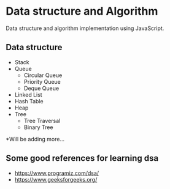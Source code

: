 # Data structure and Algorithm

Data structure and algorithm implementation using JavaScript.

## Data structure

- Stack
- Queue
  - Circular Queue
  - Priority Queue
  - Deque Queue
- Linked List
- Hash Table
- Heap
- Tree
  - Tree Traversal
  - Binary Tree

\*Will be adding more...

## Some good references for learning dsa

- https://www.programiz.com/dsa/
- https://www.geeksforgeeks.org/
